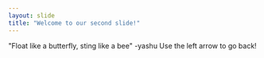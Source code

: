 ```yaml
---
layout: slide
title: "Welcome to our second slide!"
---
```

"Float like a butterfly, sting like a bee" -yashu
Use the left arrow to go back!
